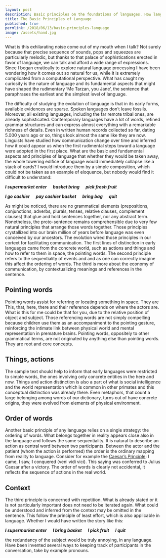 ```yaml
---
layout: post
description: Basic principles on the foundations of languages. How language is directly linked to the real world and its human representation.
title: The Basic Principles of Language
published: true
permlink: /2018/06/13/basic-principles-language
image: /assets/hand.jpg
---
```


What is this exhilarating noise come out of my mouth when I talk? Not surely because that precise sequence of sounds, pops and squeezes are particularly melodic, but thanks to that palace of sophistications erected in favor of language, we can talk and afford a wide range of expressions. Since I began erratically to explore natural language processing I have been wondering how it comes out so natural for us, while it is extremely complicated from a computational perspective. What has caught my curiosity is the nature of language and its fundamental aspects that might have shaped the rudimentary ‘Me Tarzan, you Jane’, the sentence that paraphrases the earliest and the simplest level of language.

The difficulty of studying the evolution of language is that in its early forms, available evidences are sparse. Spoken languages don’t leave fossils. Moreover, all existing languages, including the far remote tribal ones, are already sophisticated. Contemporary languages have a lot of words, refined grammar structures and can express almost everything with a remarkable richness of details.  Even in written human records collected so far, dating 5.000 years ago or so, things look almost the same like they are now.
Linguists have studied how communication change over time and inferred how it could appear us when the first rudimental steps toward a language were adopted in the first place.
What are the basic and fundamental aspects and principles of language that whether they would be taken away, the whole towering edifice of language would immediately collapse like a stack of cards?  I would introduce them by a simple composition, which could not be taken as an example of eloquence, but nobody would find it difficult to understand:

***I supermarket enter &nbsp;&nbsp;&nbsp;&nbsp; basket bring &nbsp;&nbsp;&nbsp;&nbsp;  pick fresh fruit***

***I go cashier  &nbsp;&nbsp;&nbsp;&nbsp; pay cashier basket &nbsp;&nbsp;&nbsp;&nbsp;  bring bag &nbsp;&nbsp;&nbsp;&nbsp;  quit***

As might be noticed, there are no grammatical elements (prepositions, conjunctions, adverbs, plurals, tenses, relative clauses, complement clauses) that glue and hold sentences together, nor any abstract term. Nonetheless, the proto-sentence remains comprehensible due to very few natural principles that arrange those words together. Those principles crystallized into our brain million of years before language was even conceived by our ancestors. The evolution wired those principles in our cortext for facilitating communication.
The first lines of distinction in early languages came from the concrete world, such as actions and things and how to refer to them in space, the pointing words. The second principle refers to the sequentiality of events and and as one can correctly imagine this affect the ordering of words. The third is more about the economy of communication, by contextualizing meanings and references in the sentence.

## Pointing words
Pointing words assist for referring or locating something in space. They are This, that, here, there and their reference depends on where the actors are. What is this for me could be that for you, due to the relative position of object and subject. Those referencing words are not simply compelling because children use them as an accompaniment to the pointing gesture, reinforcing the intimate link between physical world and mental representation in premature brains. Pointing words, oppositely to other grammatical terms, are not originated by anything else than pointing words. They are root and core concepts.

## Things, actions
The sample text should help to inform that early languages were restricted to simple words, the ones involving only concrete entities in the here and now. Things and action distinction is also a part of what is social intelligence and the world representation which is common in other primates and this conceptual distinction was already there. Even metaphors, that count a large belonging among words of our dictionary, turns out of have concrete origins, they were evolved from elements of physical environment.

## Order of words
Another basic principle of any language relies on a single strategy: the ordering of words.
What belongs together in reality appears close also in the language and follows the same sequentiality. It is natural to describe an action as central word between two participants. Between the actor and the patient (whom the action is performed) the order is the ordinary mapping from reality to language. Consider for example the
[Caesar’s Principle](https://en.wikipedia.org/wiki/Veni,_vidi,_vici): I came, I saw, I conquered (veni vidi vici). This saying was conferred to Julius Caesar after a victory. The order of words is clearly not accidental, it reflects the sequence of actions in the real world.

## Context
The third principle is concerned with repetition. What is already stated or it is not particularly important does not need to be iterated again. What could be understood and inferred from the context may be omitted in the sentence. This follow the principle of least effort, which is also applicable in language. Whether I would have written the story like this:

***I supermarket enter &nbsp;&nbsp;&nbsp;&nbsp; I bring basket &nbsp;&nbsp;&nbsp;&nbsp; I pick fruit &nbsp;&nbsp;&nbsp;&nbsp; I quit***

the redundancy of the subject would be truly annoying, in any language. Have been invented several ways to keeping track of participants in the conversation, take by example pronouns.
